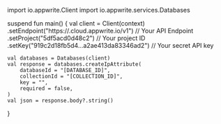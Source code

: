 import io.appwrite.Client
import io.appwrite.services.Databases

suspend fun main() {
    val client = Client(context)
      .setEndpoint("https://<REGION>.cloud.appwrite.io/v1") // Your API Endpoint
      .setProject("5df5acd0d48c2") // Your project ID
      .setKey("919c2d18fb5d4...a2ae413da83346ad2") // Your secret API key

    val databases = Databases(client)
    val response = databases.createIpAttribute(
        databaseId = "[DATABASE_ID]",
        collectionId = "[COLLECTION_ID]",
        key = "",
        required = false,
    )
    val json = response.body?.string()
}